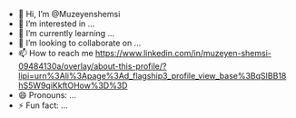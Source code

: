 - 👋 Hi, I’m @Muzeyenshemsi
- 👀 I’m interested in ...
- 🌱 I’m currently learning ...
- 💞️ I’m looking to collaborate on ...
- 📫 How to reach me https://www.linkedin.com/in/muzeyen-shemsi-09484130a/overlay/about-this-profile/?lipi=urn%3Ali%3Apage%3Ad_flagship3_profile_view_base%3BqSIBB18hS5W9qiKkftOHow%3D%3D
- 😄 Pronouns: ...
- ⚡ Fun fact: ...

<!---
Muzeyenshemsi/Muzeyenshemsi is a ✨ special ✨ repository because its `README.md` (this file) appears on your GitHub profile.
You can click the Preview link to take a look at your changes.
--->
